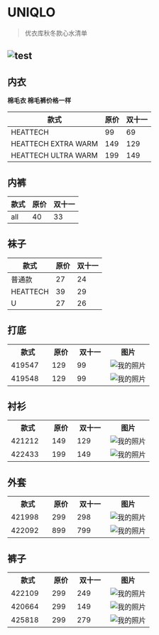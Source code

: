 # UNIQLO
> 优衣库秋冬款心水清单

![test](https://github.com/jingfeiwuhen/UNIQLO/blob/master/img/1.jpg?raw=)
---

## 内衣
**棉毛衣 棉毛裤价格一样**

款式| 原价|双十一
---|---|---
HEATTECH | 99 | 69
HEATTECH EXTRA WARM | 149 | 129
HEATTECH ULTRA WARM | 199 | 149
## 内裤
款式| 原价|双十一
---|---|---
all | 40 | 33
## 袜子
款式| 原价|双十一
---|---|---
普通款 | 27 | 24
HEATTECH | 39 | 29
U | 27 | 26
## 打底
<html>
    <table>
        <tr>
            <th>款式</th>
            <th>原价</th>
            <th>双十一</th>
            <th>图片</th>
        </tr>
        <tr>
            <td>419547</td>
            <td>129</td>
            <td>99</td>
            <td width="30%" height="30%"><img src="https://github.com/jingfeiwuhen/UNIQLO/blob/master/img/9.png?raw=" alt="我的照片" /></td>
        </tr>
        <tr>
            <td>419548</td>
            <td>129</td>
            <td>99</td>
            <td width="30%" height="30%"><img src="https://github.com/jingfeiwuhen/UNIQLO/blob/master/img/8.png?raw=" alt="我的照片" /></td>
        </tr>
    </table>
</html>

## 衬衫
<html>
    <table>
        <tr>
            <th>款式</th>
            <th>原价</th>
            <th>双十一</th>
            <th>图片</th>
        </tr>
        <tr>
            <td>421212</td>
            <td>149</td>
            <td>129</td>
            <td width="30%" height="30%"><img src="https://github.com/jingfeiwuhen/UNIQLO/blob/master/img/7.png?raw=" alt="我的照片" /></td>
        </tr>
        <tr>
            <td>422433</td>
            <td>199</td>
            <td>149</td>
            <td width="30%" height="30%"><img src="https://github.com/jingfeiwuhen/UNIQLO/blob/master/img/5.png?raw=" alt="我的照片" /></td>
        </tr>
    </table>
</html>

## 外套
<html>
    <table>
        <tr>
            <th>款式</th>
            <th>原价</th>
            <th>双十一</th>
            <th>图片</th>
        </tr>
        <tr>
            <td>421998</td>
            <td>299</td>
            <td>298</td>
            <td width="30%" height="30%"><img src="https://github.com/jingfeiwuhen/UNIQLO/blob/master/img/2.png?raw=" alt="我的照片" /></td>
        </tr>
        <tr>
            <td>422092</td>
            <td>899</td>
            <td>799</td>
            <td width="30%" height="30%"><img src="https://github.com/jingfeiwuhen/UNIQLO/blob/master/img/1.png?raw=" alt="我的照片" /></td>
        </tr>
    </table>
</html>

## 裤子
<html>
    <table>
        <tr>
            <th>款式</th>
            <th>原价</th>
            <th>双十一</th>
            <th>图片</th>
        </tr>
        <tr>
            <td>422109</td>
            <td>299</td>
            <td>249</td>
            <td width="30%" height="30%"><img src="https://github.com/jingfeiwuhen/UNIQLO/blob/master/img/6.png?raw=" alt="我的照片" /></td>
        </tr>
        <tr>
            <td>420664</td>
            <td>299</td>
            <td>149</td>
            <td width="30%" height="30%"><img src="https://github.com/jingfeiwuhen/UNIQLO/blob/master/img/4.png?raw=" alt="我的照片" /></td>
        </tr>
        <tr>
            <td>425818</td>
            <td>299</td>
            <td>279</td>
            <td width="30%" height="30%"><img src="https://github.com/jingfeiwuhen/UNIQLO/blob/master/img/3.png?raw=" alt="我的照片" /></td>
        </tr>
    </table>
</html>